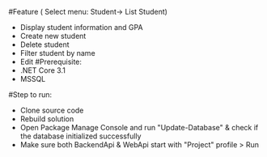 #Feature ( Select menu: Student-> List Student)
- Display student information and GPA
- Create new student
- Delete student
- Filter student by name
- Edit
#Prerequisite:
- .NET Core 3.1
- MSSQL
 
#Step to run:
 + Clone source code
 + Rebuild solution
 + Open Package Manage Console and run "Update-Database" & check if the database initialized successfully
 + Make sure both BackendApi & WebApi start with "Project" profile > Run